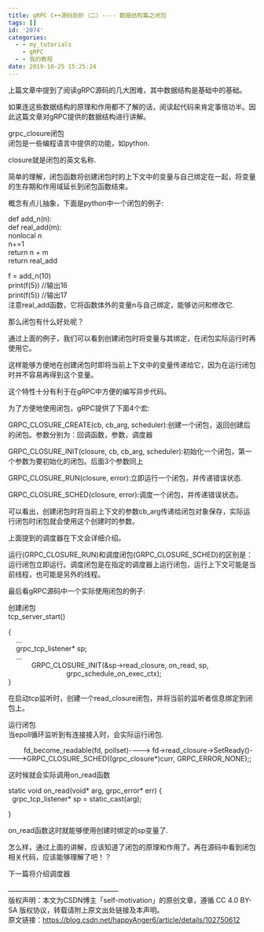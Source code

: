 ```yaml
---
title: gRPC C++源码剖析（二）---- 数据结构篇之闭包
tags: []
id: '2074'
categories:
  - - my_tutorials
    - gRPC
  - - 我的教程
date: 2019-10-25 15:25:24
---
```


上篇文章中提到了阅读gRPC源码的几大困难，其中数据结构是基础中的基础。

如果连这些数据结构的原理和作用都不了解的话，阅读起代码来肯定事倍功半。因此这篇文章对gRPC提供的数据结构进行讲解。

grpc_closure闭包  
闭包是一些编程语言中提供的功能，如python. 

closure就是闭包的英文名称.

简单的理解，闭包函数将创建闭包时的上下文中的变量与自己绑定在一起，将变量的生存期和作用域延长到闭包函数结束。

概念有点儿抽象，下面是python中一个闭包的例子:

def add_n(n):  
def real_add(m):  
nonlocal n  
n+=1  
return n + m  
return real_add

f = add_n(10)  
print(f(5)) //输出16  
print(f(5)) //输出17  
注意real_add函数，它将函数体外的变量n与自己绑定，能够访问和修改它.

那么闭包有什么好处呢？

通过上面的例子，我们可以看到创建闭包时将变量与其绑定，在闭包实际运行时再使用它。

这样能够方便地在创建闭包时即将当前上下文中的变量传递给它，因为在运行闭包时并不容易再得到这个变量。

这个特性十分有利于在gRPC中方便的编写异步代码。

为了方便地使用闭包，gRPC提供了下面4个宏:

GRPC_CLOSURE_CREATE(cb, cb_arg, scheduler):创建一个闭包，返回创建后的闭包。参数分别为：回调函数，参数，调度器

GRPC_CLOSURE_INIT(closure, cb, cb_arg, scheduler):初始化一个闭包，第一个参数为要初始化的闭包。后面3个参数同上

GRPC_CLOSURE_RUN(closure, error):立即运行一个闭包，并传递错误状态.

GRPC_CLOSURE_SCHED(closure, error):调度一个闭包，并传递错误状态。

可以看出，创建闭包时将当前上下文的参数cb_arg传递给闭包对象保存，实际运行闭包时闭包就会使用这个创建时的参数。

上面提到的调度器在下文会详细介绍。

运行(GRPC_CLOSURE_RUN)和调度闭包(GRPC_CLOSURE_SCHED)的区别是：运行闭包立即运行。调度闭包是在指定的调度器上运行闭包，运行上下文可能是当前线程，也可能是另外的线程。

最后看gRPC源码中一个实际使用闭包的例子:

创建闭包  
tcp_server_start()

{  
    …  
    grpc_tcp_listener* sp;  
    …  
            GRPC_CLOSURE_INIT(&sp->read_closure, on_read, sp,  
                              grpc_schedule_on_exec_ctx);  
}

在启动tcp监听时，创建一个read_closure闭包，并将当前的监听者信息绑定到闭包上。

运行闭包  
当epoll循环监听到有连接接入时，会实际运行闭包.

        fd_become_readable(fd, pollset)----> fd->read_closure->SetReady()---->GRPC_CLOSURE_SCHED((grpc_closure*)curr, GRPC_ERROR_NONE);;

这时候就会实际调用on_read函数

static void on_read(void* arg, grpc_error* err) {  
  grpc_tcp_listener* sp = static_cast(arg);

}

on_read函数这时就能够使用创建时绑定的sp变量了.

怎么样，通过上面的讲解，应该知道了闭包的原理和作用了。再在源码中看到闭包相关代码，应该能够理解了吧！？

下一篇将介绍调度器  
   
————————————————  
版权声明：本文为CSDN博主「self-motivation」的原创文章，遵循 CC 4.0 BY-SA 版权协议，转载请附上原文出处链接及本声明。  
原文链接：https://blog.csdn.net/happyAnger6/article/details/102750612